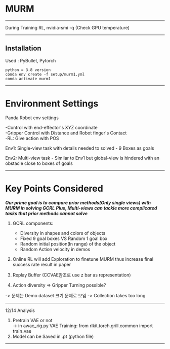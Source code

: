 # MURM

--------------------------

During Training RL,
nvidia-smi -q (Check GPU temperature)

--------------------------

## Installation

Used : PyBullet, Pytorch

```
python = 3.8 version
conda env create -f setup/murm1.yml
conda activate murm1

```

--------------------------
# Environment Settings

Panda Robot env settings  
  
-Control with end-effector's XYZ coordinate  
-Gripper Control with Distance and Robot finger's Contact  
-RL: Give action with POS  

  
Env1: Single-view task with details needed to solved
      - 9 Boxes as goals 
    
Env2: Multi-view task 
      - Similar to Env1 but global-view is hindered with an obstacle close to boxes of goals

--------------------------
# Key Points Considered  


***Our prime goal is to compare prior methods(Only single views) with MURM in solving GCRL***
***Plus, Multi-views can tackle more complicated tasks that prior methods cannot solve***

1. GCRL components:  
   * Diversity in shapes and colors of objects  
   * Fixed 9 goal boxes VS Random 1 goal box   
   * Random initial position(In range) of the object
   * Random Action velocity in demos

2. Online RL will add Exploration to finetune MURM thus increase final success rate result in paper   
  
3. Replay Buffer (CCVAE참조로 use z bar as representation)  

4. Action diversity => Gripper Turning possible?  
  
  
-> 문제는 Demo dataset 크기 문제로 보임 -> Collection takes too long 

--------------------------

12/14 Analysis  
1. Pretrain VAE or not  
    -> in awac_rig.py
    VAE Training: from rlkit.torch.grill.common import train_vae
2. Model can be Saved in .pt (python file)


--------------------------

